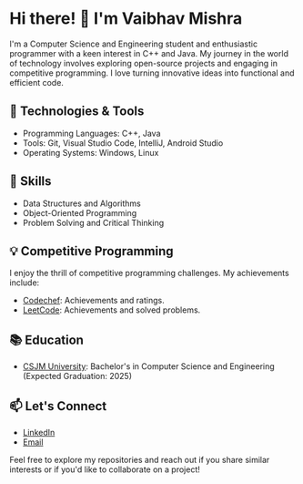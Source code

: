 # Hi there! 👋 I'm Vaibhav Mishra

I'm a Computer Science and Engineering student and enthusiastic programmer with a keen interest in C++ and Java. My journey in the world of technology involves exploring open-source projects and engaging in competitive programming. I love turning innovative ideas into functional and efficient code.

## 🔧 Technologies & Tools
- Programming Languages: C++, Java
- Tools: Git, Visual Studio Code, IntelliJ, Android Studio
- Operating Systems: Windows, Linux

## 🚀 Skills
- Data Structures and Algorithms
- Object-Oriented Programming
- Problem Solving and Critical Thinking

## 💡 Competitive Programming
I enjoy the thrill of competitive programming challenges. My achievements include:
- [Codechef](https://www.codechef.com/users/vaibhav301002): Achievements and ratings.
- [LeetCode](https://leetcode.com/vaibhavmishra1772/): Achievements and solved problems.

## 📚 Education
- [CSJM University](link-to-university): Bachelor's in Computer Science and Engineering (Expected Graduation: 2025)

## 📫 Let's Connect
- [LinkedIn](https://www.linkedin.com/in/vaibhav-mishra-vm3010/)
- [Email](mailto:vaibhavmishra1772@gmail.com)

Feel free to explore my repositories and reach out if you share similar interests or if you'd like to collaborate on a project!
